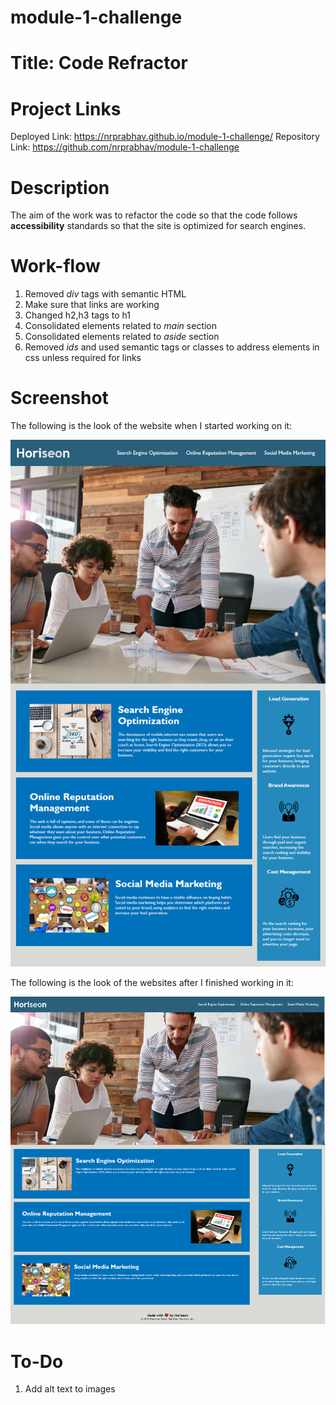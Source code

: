 # module-1-challenge

# Title: Code Refractor

# Project Links
Deployed Link: https://nrprabhav.github.io/module-1-challenge/
Repository Link: https://github.com/nrprabhav/module-1-challenge

# Description
The aim of the work was to refactor the code so that the code follows **accessibility** standards so that the site is optimized for search engines.

# Work-flow
1. Removed *div* tags with semantic HTML
2. Make sure that links are working
3. Changed h2,h3 tags to h1
4. Consolidated elements related to *main* section
5. Consolidated elements related to *aside* section
6. Removed *ids* and used semantic tags or classes to address elements in css unless required for links

# Screenshot
The following is the look of the website when I started working on it:

![](./assets/images/01-html-css-git-challenge-demo.png)

The following is the look of the websites after I finished working in it:

![](./assets/images/01-html-css-git-challenge-final.PNG)

# To-Do
1. Add alt text to images